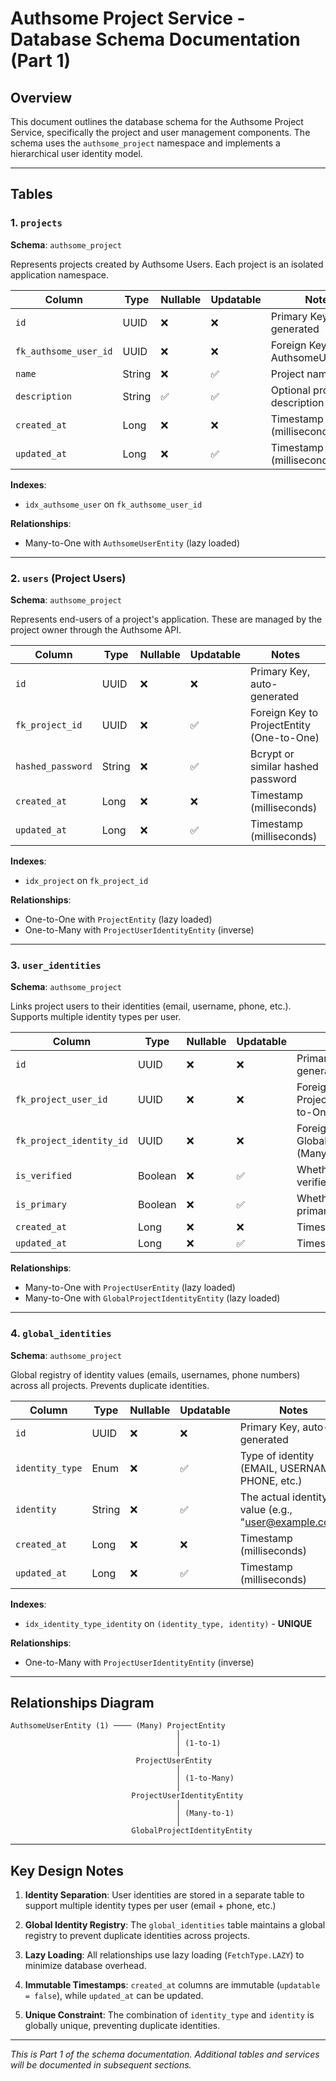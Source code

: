 # Authsome Project Service - Database Schema Documentation (Part 1)

## Overview

This document outlines the database schema for the Authsome Project Service, specifically the project and user management components. The schema uses the `authsome_project` namespace and implements a hierarchical user identity model.

---

## Tables

### 1. `projects`

**Schema**: `authsome_project`

Represents projects created by Authsome Users. Each project is an isolated application namespace.

| Column | Type | Nullable | Updatable | Notes |
|--------|------|----------|-----------|-------|
| `id` | UUID | ❌ | ❌ | Primary Key, auto-generated |
| `fk_authsome_user_id` | UUID | ❌ | ❌ | Foreign Key to AuthsomeUserEntity |
| `name` | String | ❌ | ✅ | Project name |
| `description` | String | ✅ | ✅ | Optional project description |
| `created_at` | Long | ❌ | ❌ | Timestamp (milliseconds) |
| `updated_at` | Long | ❌ | ✅ | Timestamp (milliseconds) |

**Indexes**:
- `idx_authsome_user` on `fk_authsome_user_id`

**Relationships**:
- Many-to-One with `AuthsomeUserEntity` (lazy loaded)

---

### 2. `users` (Project Users)

**Schema**: `authsome_project`

Represents end-users of a project's application. These are managed by the project owner through the Authsome API.

| Column | Type | Nullable | Updatable | Notes |
|--------|------|----------|-----------|-------|
| `id` | UUID | ❌ | ❌ | Primary Key, auto-generated |
| `fk_project_id` | UUID | ❌ | ✅ | Foreign Key to ProjectEntity (One-to-One) |
| `hashed_password` | String | ❌ | ✅ | Bcrypt or similar hashed password |
| `created_at` | Long | ❌ | ❌ | Timestamp (milliseconds) |
| `updated_at` | Long | ❌ | ✅ | Timestamp (milliseconds) |

**Indexes**:
- `idx_project` on `fk_project_id`

**Relationships**:
- One-to-One with `ProjectEntity` (lazy loaded)
- One-to-Many with `ProjectUserIdentityEntity` (inverse)

---

### 3. `user_identities`

**Schema**: `authsome_project`

Links project users to their identities (email, username, phone, etc.). Supports multiple identity types per user.

| Column | Type | Nullable | Updatable | Notes |
|--------|------|----------|-----------|-------|
| `id` | UUID | ❌ | ❌ | Primary Key, auto-generated |
| `fk_project_user_id` | UUID | ❌ | ❌ | Foreign Key to ProjectUserEntity (Many-to-One) |
| `fk_project_identity_id` | UUID | ❌ | ❌ | Foreign Key to GlobalProjectIdentityEntity (Many-to-One) |
| `is_verified` | Boolean | ❌ | ✅ | Whether identity is verified |
| `is_primary` | Boolean | ❌ | ✅ | Whether this is the primary identity |
| `created_at` | Long | ❌ | ❌ | Timestamp (milliseconds) |
| `updated_at` | Long | ❌ | ✅ | Timestamp (milliseconds) |

**Relationships**:
- Many-to-One with `ProjectUserEntity` (lazy loaded)
- Many-to-One with `GlobalProjectIdentityEntity` (lazy loaded)

---

### 4. `global_identities`

**Schema**: `authsome_project`

Global registry of identity values (emails, usernames, phone numbers) across all projects. Prevents duplicate identities.

| Column | Type | Nullable | Updatable | Notes |
|--------|------|----------|-----------|-------|
| `id` | UUID | ❌ | ❌ | Primary Key, auto-generated |
| `identity_type` | Enum | ❌ | ✅ | Type of identity (EMAIL, USERNAME, PHONE, etc.) |
| `identity` | String | ❌ | ✅ | The actual identity value (e.g., "user@example.com") |
| `created_at` | Long | ❌ | ❌ | Timestamp (milliseconds) |
| `updated_at` | Long | ❌ | ✅ | Timestamp (milliseconds) |

**Indexes**:
- `idx_identity_type_identity` on `(identity_type, identity)` - **UNIQUE**

**Relationships**:
- One-to-Many with `ProjectUserIdentityEntity` (inverse)

---

## Relationships Diagram

```
AuthsomeUserEntity (1) ──── (Many) ProjectEntity
                                     │
                                     │ (1-to-1)
                                     │
                            ProjectUserEntity
                                     │
                                     │ (1-to-Many)
                                     │
                           ProjectUserIdentityEntity
                                     │
                                     │ (Many-to-1)
                                     │
                           GlobalProjectIdentityEntity
```

---

## Key Design Notes

1. **Identity Separation**: User identities are stored in a separate table to support multiple identity types per user (email + phone, etc.)

2. **Global Identity Registry**: The `global_identities` table maintains a global registry to prevent duplicate identities across projects.

3. **Lazy Loading**: All relationships use lazy loading (`FetchType.LAZY`) to minimize database overhead.

4. **Immutable Timestamps**: `created_at` columns are immutable (`updatable = false`), while `updated_at` can be updated.

5. **Unique Constraint**: The combination of `identity_type` and `identity` is globally unique, preventing duplicate identities.

---

*This is Part 1 of the schema documentation. Additional tables and services will be documented in subsequent sections.*
